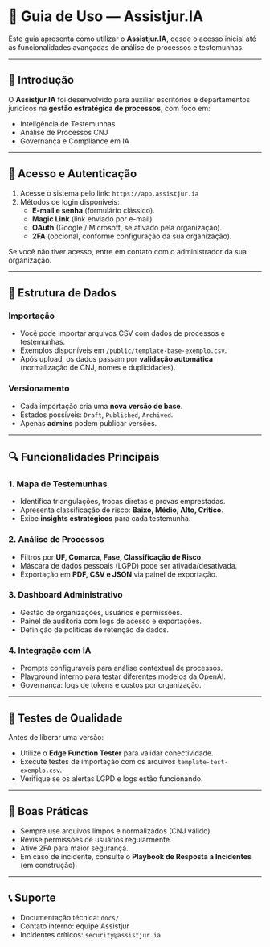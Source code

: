 # 📘 Guia de Uso — Assistjur.IA

Este guia apresenta como utilizar o **Assistjur.IA**, desde o acesso inicial até as funcionalidades avançadas de análise de processos e testemunhas.

---

## 🚀 Introdução
O **Assistjur.IA** foi desenvolvido para auxiliar escritórios e departamentos jurídicos na **gestão estratégica de processos**, com foco em:
- Inteligência de Testemunhas  
- Análise de Processos CNJ  
- Governança e Compliance em IA  

---

## 🔑 Acesso e Autenticação
1. Acesse o sistema pelo link: `https://app.assistjur.ia`  
2. Métodos de login disponíveis:  
   - **E-mail e senha** (formulário clássico).  
   - **Magic Link** (link enviado por e-mail).  
   - **OAuth** (Google / Microsoft, se ativado pela organização).  
   - **2FA** (opcional, conforme configuração da sua organização).  

Se você não tiver acesso, entre em contato com o administrador da sua organização.

---

## 📂 Estrutura de Dados

### Importação
- Você pode importar arquivos CSV com dados de processos e testemunhas.  
- Exemplos disponíveis em `/public/template-base-exemplo.csv`.  
- Após upload, os dados passam por **validação automática** (normalização de CNJ, nomes e duplicidades).

### Versionamento
- Cada importação cria uma **nova versão de base**.  
- Estados possíveis: `Draft`, `Published`, `Archived`.  
- Apenas **admins** podem publicar versões.

---

## 🔍 Funcionalidades Principais

### 1. **Mapa de Testemunhas**
- Identifica triangulações, trocas diretas e provas emprestadas.  
- Apresenta classificação de risco: **Baixo, Médio, Alto, Crítico**.  
- Exibe **insights estratégicos** para cada testemunha.

### 2. **Análise de Processos**
- Filtros por **UF, Comarca, Fase, Classificação de Risco**.  
- Máscara de dados pessoais (LGPD) pode ser ativada/desativada.  
- Exportação em **PDF, CSV e JSON** via painel de exportação.

### 3. **Dashboard Administrativo**
- Gestão de organizações, usuários e permissões.  
- Painel de auditoria com logs de acesso e exportações.  
- Definição de políticas de retenção de dados.

### 4. **Integração com IA**
- Prompts configuráveis para análise contextual de processos.  
- Playground interno para testar diferentes modelos da OpenAI.  
- Governança: logs de tokens e custos por organização.

---

## 🧪 Testes de Qualidade
Antes de liberar uma versão:
- Utilize o **Edge Function Tester** para validar conectividade.  
- Execute testes de importação com os arquivos `template-test-exemplo.csv`.  
- Verifique se os alertas LGPD e logs estão funcionando.

---

## 📜 Boas Práticas
- Sempre use arquivos limpos e normalizados (CNJ válido).  
- Revise permissões de usuários regularmente.  
- Ative 2FA para maior segurança.  
- Em caso de incidente, consulte o **Playbook de Resposta a Incidentes** (em construção).

---

## 📞 Suporte
- Documentação técnica: `docs/`  
- Contato interno: equipe Assistjur  
- Incidentes críticos: `security@assistjur.ia`  
